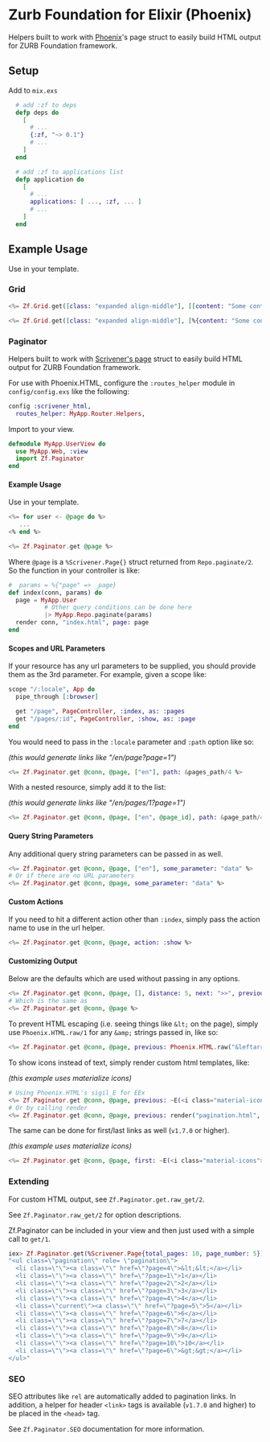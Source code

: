 # Zurb Foundation for Elixir (Phoenix)

Helpers built to work with [Phoenix](http://www.phoenixframework.org)'s page struct to easily build HTML output for ZURB Foundation framework.

## Setup

Add to `mix.exs`

```elixir
  # add :zf to deps
  defp deps do
    [
      # ...
      {:zf, "~> 0.1"}
      # ...
    ]
  end

  # add :zf to applications list
  defp application do
    [
      # ...
      applications: [ ..., :zf, ... ]
      # ...
    ]
  end
```

## Example Usage

Use in your template.


### Grid

```elixir
<%= Zf.Grid.get([class: "expanded align-middle"], [[content: "Some content", class: "small-12"]]) %>

<%= Zf.Grid.get([class: "expanded align-middle"], [%{content: "Some content", class: "small-12"}]) %>
```

### Paginator

Helpers built to work with [Scrivener's page](https://github.com/drewolson/scrivener) struct to easily build HTML output for ZURB Foundation framework.

For use with Phoenix.HTML, configure the `:routes_helper` module in `config/config.exs`
like the following:

```elixir
config :scrivener_html,
  routes_helper: MyApp.Router.Helpers,
```

Import to your view.

```elixir
defmodule MyApp.UserView do
  use MyApp.Web, :view
  import Zf.Paginator
end
```

#### Example Usage

Use in your template.

```elixir
<%= for user <- @page do %>
   ...
<% end %>

<%= Zf.Paginator.get @page %>
```

Where `@page` is a `%Scrivener.Page{}` struct returned from `Repo.paginate/2`.
So the function in your controller is like:

```elixir
#  params = %{"page" => _page}
def index(conn, params) do
  page = MyApp.User
          # Other query conditions can be done here
          |> MyApp.Repo.paginate(params)
  render conn, "index.html", page: page
end
```

#### Scopes and URL Parameters

If your resource has any url parameters to be supplied, you should provide them as the 3rd parameter. For example, given a scope like:

```elixir
scope "/:locale", App do
  pipe_through [:browser]

  get "/page", PageController, :index, as: :pages
  get "/pages/:id", PageController, :show, as: :page
end
```

You would need to pass in the `:locale` parameter and `:path` option like so:

_(this would generate links like "/en/page?page=1")_

```elixir
<%= Zf.Paginator.get @conn, @page, ["en"], path: &pages_path/4 %>
```

With a nested resource, simply add it to the list:

_(this would generate links like "/en/pages/1?page=1")_

```elixir
<%= Zf.Paginator.get @conn, @page, ["en", @page_id], path: &page_path/4, action: :show %>
```

#### Query String Parameters

Any additional query string parameters can be passed in as well.

```elixir
<%= Zf.Paginator.get @conn, @page, ["en"], some_parameter: "data" %>
# Or if there are no URL parameters
<%= Zf.Paginator.get @conn, @page, some_parameter: "data" %>
```

#### Custom Actions

If you need to hit a different action other than `:index`, simply pass the action name to use in the url helper.

```elixir
<%= Zf.Paginator.get @conn, @page, action: :show %>
```

#### Customizing Output

Below are the defaults which are used without passing in any options.

```elixir
<%= Zf.Paginator.get @conn, @page, [], distance: 5, next: ">>", previous: "<<", first: true, last: true %>
# Which is the same as
<%= Zf.Paginator.get @conn, @page %>
```

To prevent HTML escaping (i.e. seeing things like `&lt;` on the page), simply use `Phoenix.HTML.raw/1` for any `&amp;` strings passed in, like so:

```elixir
<%= Zf.Paginator.get @conn, @page, previous: Phoenix.HTML.raw("&leftarrow;"), next: Phoenix.HTML.raw("&rightarrow;") %>
```

To show icons instead of text, simply render custom html templates, like:

_(this example uses materialize icons)_

```elixir
# Using Phoenix.HTML's sigil_E for EEx
<%= Zf.Paginator.get @conn, @page, previous: ~E(<i class="material-icons">chevron_left</i>), next: ~E(<i class="material-icons">chevron_right</i>) %>
# Or by calling render
<%= Zf.Paginator.get @conn, @page, previous: render("pagination.html", direction: :prev), next: render("pagination.html", direction: :next)) %>
```

The same can be done for first/last links as well (`v1.7.0` or higher).

_(this example uses materialize icons)_

```elixir
<%= Zf.Paginator.get @conn, @page, first: ~E(<i class="material-icons">chevron_left</i>), last: ~E(<i class="material-icons">chevron_right</i>) %>
```

### Extending

For custom HTML output, see `Zf.Paginator.get.raw_get/2`.

See `Zf.Paginator.raw_get/2` for option descriptions.

Zf.Paginator can be included in your view and then just used with a simple call to `get/1`.

```elixir
iex> Zf.Paginator.get(%Scrivener.Page{total_pages: 10, page_number: 5}) |> Phoenix.HTML.safe_to_string()
"<ul class=\"pagination\" role= \"pagination\">
  <li class=\"\"><a class=\"\" href=\"?page=4\">&lt;&lt;</a></li>
  <li class=\"\"><a class=\"\" href=\"?page=1\">1</a></li>
  <li class=\"\"><a class=\"\" href=\"?page=2\">2</a></li>
  <li class=\"\"><a class=\"\" href=\"?page=3\">3</a></li>
  <li class=\"\"><a class=\"\" href=\"?page=4\">4</a></li>
  <li class=\"current\"><a class=\"\" href=\"?page=5\">5</a></li>
  <li class=\"\"><a class=\"\" href=\"?page=6\">6</a></li>
  <li class=\"\"><a class=\"\" href=\"?page=7\">7</a></li>
  <li class=\"\"><a class=\"\" href=\"?page=8\">8</a></li>
  <li class=\"\"><a class=\"\" href=\"?page=9\">9</a></li>
  <li class=\"\"><a class=\"\" href=\"?page=10\">10</a></li>
  <li class=\"\"><a class=\"\" href=\"?page=6\">&gt;&gt;</a></li>
</ul>"
```

### SEO

SEO attributes like `rel` are automatically added to pagination links. In addition, a helper for header `<link>` tags is available (`v1.7.0` and higher) to be placed in the `<head>` tag.

See `Zf.Paginator.SEO` documentation for more information.

